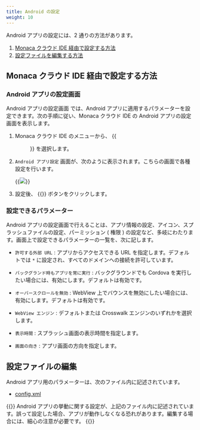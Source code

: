 ```yaml
---
title: Android の設定
weight: 10
---
```


Android アプリの設定には、2 通りの方法があります。

1.  [Monaca クラウド IDE 経由で設定する方法](#monaca-クラウド-ide-経由で設定する方法)
2.  [設定ファイルを編集する方法](#設定ファイルの編集)

Monaca クラウド IDE 経由で設定する方法
--------------------------------------

### Android アプリの設定画面

Android アプリの設定画面 では、Android
アプリに適用するパラメーターを設定できます。次の手順に従い、Monaca
クラウド IDE の Android アプリの設定画面を表示します。

1.  Monaca クラウド IDE のメニューから、 {{<menu menu1="設定" menu2="Android アプリ設定">}} を選択します。

2.  `Android アプリ設定` 画面が、次のように表示されます。こちらの画面で各種設定を行います。

    {{<img src="/images/reference/config/android/settings.png">}}

3.  設定後、 {{<guilabel name="保存する">}} ボタンをクリックします。

### 設定できるパラメーター

Android
アプリの設定画面で行えることは、アプリ情報の設定、アイコン、スプラッシュファイルの設定、パーミッション
( 権限 )
の設定など、多岐にわたります。画面上で設定できるパラメーターの一覧を、次に記します。

- `許可する外部 URL` : アプリからアクセスできる URL を指定します。デフォルトでは `*` に設定され、すべてのドメインへの接続を許可しています。

- `バックグランド時もアプリを常に実行` : バックグラウンドでも Cordova を実行したい場合には、有効にします。デフォルトは有効です。

- `オーバースクロールを無効` : WebView 上でバウンスを無効にしたい場合には、有効にします。デフォルトは有効です。

- `WebView エンジン` : デフォルトまたは Crosswalk エンジンのいずれかを選択します。

- `表示時間` : スプラッシュ画面の表示時間を指定します。

- `画面の向き` : アプリ画面の方向を指定します。


設定ファイルの編集
------------------

Android アプリ用のパラメーターは、次のファイル内に記述されています。

- [config.xml](../config_xml)

{{<note>}}
  Android アプリの挙動に関する設定が、上記のファイル内に記述されています。誤って設定した場合、アプリが動作しなくなる恐れがあります。編集する場合には、細心の注意が必要です。
{{</note>}}

